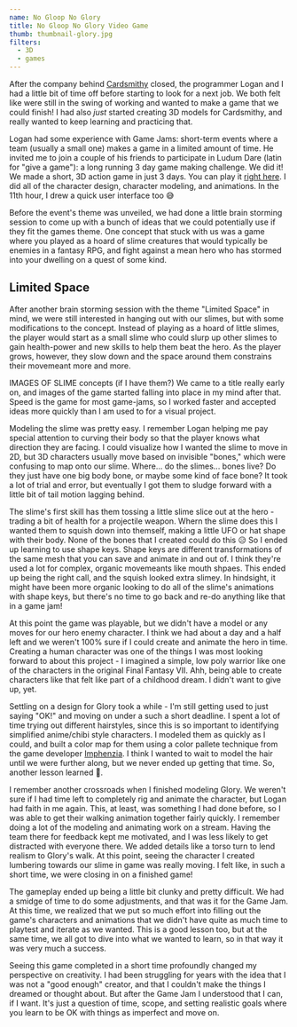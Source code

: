```yaml
---
name: No Gloop No Glory
title: No Gloop No Glory Video Game
thumb: thumbnail-glory.jpg
filters:
  - 3D
  - games
---
```


After the company behind [Cardsmithy](/projects/cardsmithy/) closed, the programmer Logan and I had a little bit of time off before starting to look for a next job. We both felt like were still in the swing of working and wanted to make a game that we could finish! I had also _just_ started creating 3D models for Cardsmithy, and really wanted to keep learning and practicing that.

Logan had some experience with Game Jams: short-term events where a team (usually a small one) makes a game in a limited amount of time. He invited me to join a couple of his friends to participate in Ludum Dare (latin for "give a game"): a long running 3 day game making challenge. We did it! We made a short, 3D action game in just 3 days. You can play it [right here](https://prakkus.itch.io/no-gloop-no-glory). I did all of the character design, character modeling, and animations. In the 11th hour, I drew a quick user interface too 😅

Before the event's theme was unveiled, we had done a little brain storming session to come up with a bunch of ideas that we could potentially use if they fit the games theme. One concept that stuck with us was a game where you played as a hoard of slime creatures that would typically be enemies in a fantasy RPG, and fight against a mean hero who has stormed into your dwelling on a quest of some kind.

## Limited Space

After another brain storming session with the theme "Limited Space" in mind, we were still interested in hanging out with our slimes, but with some modifications to the concept. Instead of playing as a hoard of little slimes, the player would start as a small slime who could slurp up other slimes to gain health-power and new skills to help them beat the hero. As the player grows, however, they slow down and the space around them constrains their movemeant more and more.

IMAGES OF SLIME concepts (if I have them?)
We came to a title really early on, and images of the game started falling into place in my mind after that.
Speed is the game for most game-jams, so I worked faster and accepted ideas more quickly than I am used to for a visual project.

Modeling the slime was pretty easy. I remember Logan helping me pay special attention to curving their body so that the player knows what direction they are facing.
I could visualize how I wanted the slime to move in 2D, but 3D characters usually move based on invisible "bones," which were confusing to map onto our slime. Where... do the slimes... bones live? Do they just have one big body bone, or maybe some kind of face bone? It took a lot of trial and error, but eventually I got them to sludge forward with a little bit of tail motion lagging behind.

The slime's first skill has them tossing a little slime slice out at the hero - trading a bit of health for a projectile weapon. Whern the slime does this I wanted them to squish down into themself, making a little UFO or hat shape with their body. None of the bones that I created could do this 😥 So I ended up learning to use shape keys. Shape keys are different transformations of the same mesh that you can save and animate in and out of. I think they're used a lot for complex, organic movemeants like mouth shpaes. This ended up being the right call, and the squish looked extra slimey. In hindsight, it might have been more organic looking to do all of the slime's animations with shape keys, but there's no time to go back and re-do anything like that in a game jam!

At this point the game was playable, but we didn't have a model or any moves for our hero enemy character. I think we had about a day and a half left and we weren't 100% sure if I could create and animate the hero in time. Creating a human character was one of the things I was most looking forward to about this project - I imagined a simple, low poly warrior like one of the characters in the original Final Fantasy VII. Ahh, being able to create characters like that felt like part of a childhood dream. I didn't want to give up, yet.

Settling on a design for Glory took a while - I'm still getting used to just saying "OK!" and moving on under a such a short deadline. I spent a lot of time trying out different hairstyles, since this is so important to identifying simplified anime/chibi style characters.
I modeled them as quickly as I could, and built a color map for them using a color pallete technique from the game developer [Imphenzia](https://imphenzia.com/). I think I wanted to wait to model the hair until we were further along, but we never ended up getting that time. So, another lesson learned 💖.

I remember another crossroads when I finished modeling Glory. We weren't sure if I had time left to completely rig and animate the character, but Logan had faith in me again. This, at least, was something I had done before, so I was able to get their walking animation together fairly quickly. I remember doing a lot of the modeling and animating work on a stream. Having the team there for feedback kept me motivated, and I was less likely to get distracted with everyone there.
We added details like a torso turn to lend realism to Glory's walk. At this point, seeing the character I created lumbering towards our slime in game was really moving. I felt like, in such a short time, we were closing in on a finished game!

The gameplay ended up being a little bit clunky and pretty difficult. We had a smidge of time to do some adjustments, and that was it for the Game Jam. At this time, we realized that we put so much effort into filling out the game's characters and animations that we didn't have quite as much time to playtest and iterate as we wanted. This is a good lesson too, but at the same time, we all got to dive into what we wanted to learn, so in that way it was very much a success.

Seeing this game completed in a short time profoundly changed my perspective on creativity. I had been struggling for years with the idea that I was not a "good enough" creator, and that I couldn't make the things I dreamed or thought about. But after the Game Jam I understood that I can, if I want. It's just a question of time, scope, and setting realistic goals where you learn to be OK with things as imperfect and move on.
